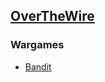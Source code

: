 ## [OverTheWire](https://overthewire.org/wargames/)
### Wargames
- [Bandit](https://overthewire.org/wargames/bandit/)
